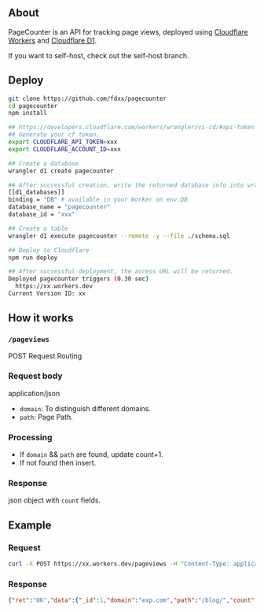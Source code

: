 ## About
PageCounter is an API for tracking page views, deployed using [Cloudflare Workers](https://developers.cloudflare.com/workers/) and [Cloudflare D1](https://developers.cloudflare.com/d1/).

If you want to self-host, check out the self-host branch.

## Deploy
```bash
git clone https://github.com/fdxx/pagecounter
cd pagecounter
npm install

## https://developers.cloudflare.com/workers/wrangler/ci-cd/#api-token
## Generate your cf token.
export CLOUDFLARE_API_TOKEN=xxx
export CLOUDFLARE_ACCOUNT_ID=xxx

## Create a database
wrangler d1 create pagecounter

## After successful creation, write the returned database info into wrangler.toml
[[d1_databases]]
binding = "DB" # available in your Worker on env.DB
database_name = "pagecounter"
database_id = "xxx"

## Create a table
wrangler d1 execute pagecounter --remote -y --file ./schema.sql

## Deploy to Cloudflare
npm run deploy

## After successful deployment, the access URL will be returned.
Deployed pagecounter triggers (0.30 sec)
  https://xx.workers.dev
Current Version ID: xx
```

## How it works
### `/pageviews`
POST Request Routing

### Request body
application/json

- `domain`: To distinguish different domains.
- `path`: Page Path.

### Processing
- If `domain` && `path` are found, update count+1.
- If not found then insert.

### Response
json object with `count` fields.

## Example

### Request
```bash
curl -X POST https://xx.workers.dev/pageviews -H "Content-Type: application/json" -d '{"domain": "exp.com", "path": "/blog/"}'
```

### Response
```json
{"ret":"OK","data":{"_id":1,"domain":"exp.com","path":"/blog/","count":7}}
```

